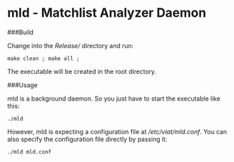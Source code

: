 mld - Matchlist Analyzer Daemon
===============================

###Build

Change into the _Release/_ directory and run:

    make clean ; make all ;
    
The executable will be created in the root directory.

###Usage

mld is a background daemon. So you just have to start the executable like this:

    ./mld
    
However, mld is expecting a configuration file at _/etc/viat/mld.conf_. You can also specify the configuration file directly by passing it:

    ./mld mld.conf